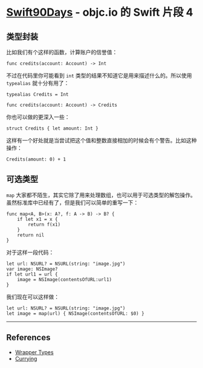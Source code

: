 # [Swift90Days](https://github.com/callmewhy/Swift90Days) - objc.io 的 Swift 片段 4


## 类型封装

比如我们有个这样的函数，计算账户的信誉值：

    func credits(account: Account) -> Int

不过在代码里你可能看到 `int` 类型的结果不知道它是用来描述什么的。所以使用 `typealias` 就十分有用了：

    typealias Credits = Int

    func credits(account: Account) -> Credits 

你也可以做的更深入一些：

    struct Credits { let amount: Int }

这样有一个好处就是当尝试把这个值和整数直接相加的时候会有个警告。比如这种操作：

    Credits(amount: 0) + 1

## 可选类型

`map` 大家都不陌生，其实它除了用来处理数组，也可以用于可选类型的解包操作。虽然标准库中已经有了，但是我们可以简单的重写一下：

    func map<A, B>(x: A?, f: A -> B) -> B? {
        if let x1 = x {
            return f(x1)
        }
        return nil
    }

对于这样一段代码：

    let url: NSURL? = NSURL(string: "image.jpg")
    var image: NSImage?
    if let url1 = url {
        image = NSImage(contentsOfURL:url1)
    }

我们现在可以这样做：

    let url: NSURL? = NSURL(string: "image.jpg")
    let image = map(url) { NSImage(contentsOfURL: $0) }


*** 

## References

- [Wrapper Types](http://www.objc.io/snippets/8.html)
- [Currying](http://www.objc.io/snippets/9.html)